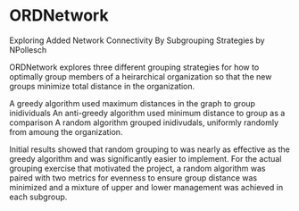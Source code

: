 # ORDNetwork
Exploring Added Network Connectivity By Subgrouping Strategies by NPollesch

ORDNetwork explores three different grouping strategies for how to optimally group members of
a heirarchical organization so that the new groups minimize total distance in the organization.

A greedy algorithm used maximum distances in the graph to group inidividuals
An anti-greedy algorithm used minimum distance to group as a comparison
A random algorithm grouped inidivudals, uniformly randomly from amoung the organization.

Initial results showed that random grouping to was nearly as effective as the greedy algorithm and was
significantly easier to implement.  For the actual grouping exercise that motivated the project, a random algorithm 
was paired with two metrics for evenness to ensure group distance was minimized and a mixture of upper and lower
management was achieved in each subgroup.
